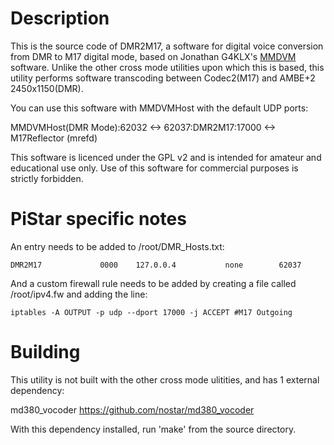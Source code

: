 # Description

This is the source code of DMR2M17, a software for digital voice conversion from DMR to M17 digital mode, based on Jonathan G4KLX's [MMDVM](https://github.com/g4klx) software. Unlike the other cross mode utilities upon which this is based, this utility performs software transcoding between Codec2(M17) and AMBE+2 2450x1150(DMR).

You can use this software with MMDVMHost with the default UDP ports:

MMDVMHost(DMR Mode):62032 <-> 62037:DMR2M17:17000 <-> M17Reflector (mrefd)

This software is licenced under the GPL v2 and is intended for amateur and educational use only. Use of this software for commercial purposes is strictly forbidden.

# PiStar specific notes

An entry needs to be added to /root/DMR_Hosts.txt:
```
DMR2M17				0000	127.0.0.4			none		62037
```
And a custom firewall rule needs to be added by creating a file called /root/ipv4.fw and adding the line:
```
iptables -A OUTPUT -p udp --dport 17000 -j ACCEPT #M17 Outgoing
```

# Building

This utility is not built with the other cross mode ulitities, and has 1 external dependency:

md380_vocoder https://github.com/nostar/md380_vocoder

With this dependency installed, run 'make' from the source directory.
